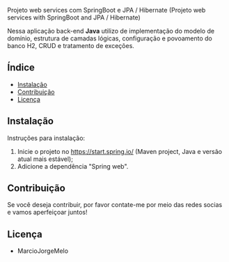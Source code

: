 Projeto web services com SpringBoot e JPA / Hibernate (Projeto web services with SpringBoot and JPA / Hibernate)

Nessa aplicação back-end **Java** utilizo de implementação do modelo de domínio, estrutura de camadas lógicas, configuração e povoamento do banco H2, CRUD e tratamento de exceções.

## Índice
- [Instalação](#instalação)
- [Contribuição](#contribuição)
- [Licença](#licença)

## Instalação

Instruções para instalação:

1. Inicie o projeto no https://start.spring.io/ (Maven project, Java e versão atual mais estável); 
2. Adicione a dependência "Spring web".

## Contribuição

Se você deseja contribuir, por favor contate-me por meio das redes socias e vamos aperfeiçoar juntos!

## Licença

- MarcioJorgeMelo
